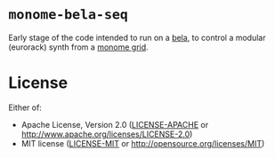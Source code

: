 # `monome-bela-seq`

Early stage of the code intended to run on a [bela](https://bela.io), to control
a modular (eurorack) synth from a [monome grid](https://monome.org/docs/grid/).

# License

Either of:

* Apache License, Version 2.0 ([LICENSE-APACHE](LICENSE-APACHE) or http://www.apache.org/licenses/LICENSE-2.0)
* MIT license ([LICENSE-MIT](LICENSE-MIT) or http://opensource.org/licenses/MIT)
